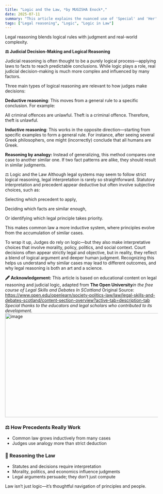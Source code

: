 ```yaml
---
title: "Logic and the Law, *by MUGISHA Enock*,"
date: 2025-07-11
summary: "This article explains the nuanced use of 'Special' and 'Her' in formal legal contexts within Rwandan law."
tags: ["Legal reasoning", "Logic", "Logic in Law"]
---
```


Legal reasoning blends logical rules with judgment and real-world complexity.

**⚖️ Judicial Decision-Making and Logical Reasoning**

Judicial reasoning is often thought to be a purely logical process—applying laws to facts to reach predictable conclusions. While logic plays a role, real judicial decision-making is much more complex and influenced by many factors.

Three main types of logical reasoning are relevant to how judges make decisions:

**Deductive reasoning**: This moves from a general rule to a specific conclusion. For example:

All criminal offences are unlawful. Theft is a criminal offence. Therefore, theft is unlawful.

**Inductive reasoning**: This works in the opposite direction—starting from specific examples to form a general rule. For instance, after seeing several Greek philosophers, one might (incorrectly) conclude that all humans are Greek.

**Reasoning by analogy:** Instead of generalizing, this method compares one case to another similar one. If two fact patterns are alike, they should result in similar judgments.

⚖️ Logic and the Law
Although legal systems may seem to follow strict logical reasoning, legal interpretation is rarely so straightforward. Statutory interpretation and precedent appear deductive but often involve subjective choices, such as:

Selecting which precedent to apply,

Deciding which facts are similar enough,

Or identifying which legal principle takes priority.

This makes common law a more inductive system, where principles evolve from the accumulation of similar cases.

To wrap it up, Judges do rely on logic—but they also make interpretative choices that involve morality, policy, politics, and social context. Court decisions often appear strictly legal and objective, but in reality, they reflect a blend of logical argument and deeper human judgment. Recognizing this helps us understand why similar cases may lead to different outcomes, and why legal reasoning is both an art and a science.

**🖋️ Acknowledgement:**
This article is based on educational content on legal reasoning and judicial logic, adapted from **The Open University***in the free course of Legal Skills and Debates In SCottland*
Original Source: https://www.open.edu/openlearn/society-politics-law/law/legal-skills-and-debates-scotland/content-section-overview?active-tab=description-tab
*Special thanks to the educators and legal scholars who contributed to its development.*
<img width="608" height="342" alt="image" src="https://github.com/user-attachments/assets/406fc60c-f953-4244-9e2a-a81c43b367f8" />



### ⚖️ How Precedents Really Work
- Common law grows inductively from many cases
- Judges use analogy more than strict deduction

### 🧠 Reasoning the Law
- Statutes and decisions require interpretation
- Morality, politics, and economics influence judgments
- Legal arguments persuade; they don’t just compute
  

Law isn’t just logic—it’s thoughtful navigation of principles and people.
